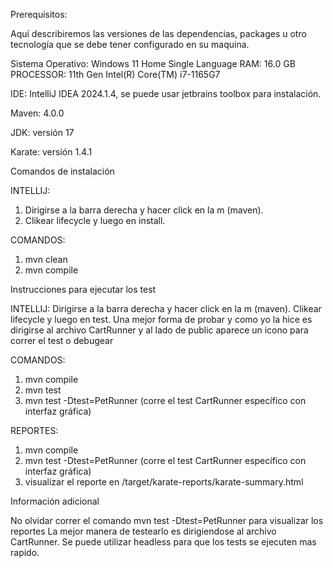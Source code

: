 Prerequisitos:

Aquí describiremos las versiones de las dependencias, packages u otro tecnología que se debe tener configurado en su maquina.

Sistema Operativo: Windows 11 Home Single Language RAM: 16.0 GB PROCESSOR: 11th Gen Intel(R) Core(TM) i7-1165G7

IDE: IntelliJ IDEA 2024.1.4, se puede usar jetbrains toolbox para instalación.

Maven: 4.0.0

JDK: versión 17

Karate: versión 1.4.1

Comandos de instalación

INTELLIJ:
1. Dirigirse a la barra derecha y hacer click en la m (maven).
2. Clikear lifecycle y luego en install.

COMANDOS:
1. mvn clean
2. mvn compile

Instrucciones para ejecutar los test

INTELLIJ:
Dirigirse a la barra derecha y hacer click en la m (maven).
Clikear lifecycle y luego en test.
Una mejor forma de probar y como yo la hice es dirigirse al archivo CartRunner y al lado de public aparece un icono para correr el test o debugear

COMANDOS:
1. mvn compile
2. mvn test
3. mvn test -Dtest=PetRunner (corre el test CartRunner específico con interfaz gráfica)

REPORTES:
1. mvn compile
2. mvn test -Dtest=PetRunner (corre el test CartRunner específico con interfaz gráfica)
3. visualizar el reporte en /target/karate-reports/karate-summary.html

Información adicional

No olvidar correr el comando mvn test -Dtest=PetRunner para visualizar los reportes
La mejor manera de testearlo es dirigiendose al archivo CartRunner. Se puede utilizar headless para que los tests se ejecuten mas rapido.